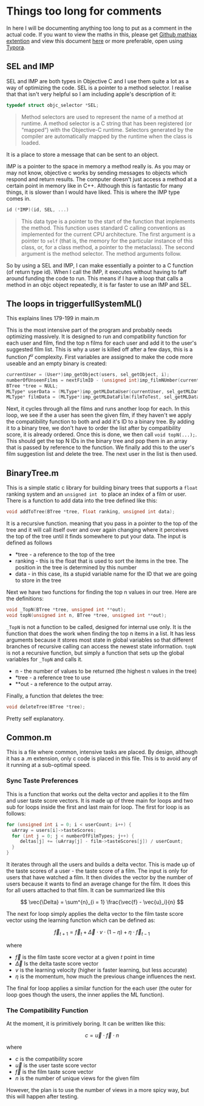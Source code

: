 # Things too long for comments

In here I will be documenting anything too long to put as a comment in the actual code. If you want to view the maths in this, please get [Github mathjax extention](https://chrome.google.com/webstore/detail/github-with-mathjax/ioemnmodlmafdkllaclgeombjnmnbima) and view this document [here](https://github.com/yobson/FilmML/blob/master/ThingsTooLongForTheComments.md) or more preferable, open using [Typora](https://typora.io/).

## SEL and IMP

SEL and IMP are both types in Objective C and I use them quite a lot as a way of optimizing the code. SEL is a pointer to a method selector. I realise that that isn't very helpful so I am including apple's description of it:

```c
typedef struct objc_selector *SEL;
```

> Method selectors are used to represent the name of a method at runtime. A method selector is a C string that has been registered (or “mapped“) with the Objective-C runtime. Selectors generated by the compiler are automatically mapped by the runtime when the class is loaded.

It is a place to store a message that can be sent to an object.

IMP is a pointer to the space in memory a method really is. As you may or may not know, objective c works by sending messages to objects which respond and return results. The computer doesn't just access a method at a certain point in memory like in C++. Although this is fantastic for many things, it is slower than I would have liked. This is where the IMP type comes in.

```C
id (*IMP)(id, SEL, ...)
```

> This data type is a pointer to the start of the function that implements the method. This function uses standard C calling conventions as implemented for the current CPU architecture. The first argument is a pointer to `self` (that is, the memory for the particular instance of this class, or, for a class method, a pointer to the metaclass). The second argument is the method selector. The method arguments follow.

So by using a SEL and IMP, I can make essentially a pointer to a C function (of return type id). When I call the IMP, it executes without having to faff around funding the code to run. This means if I have a loop that calls a method in an objc object repeatedly, it is far faster to use an IMP and SEL.

## The loops in triggerfullSystemML()

This explains lines 179-199 in main.m

This is the most intensive part of the program and probably needs optimizing massively. It is designed to run and compatibility function for each user and film, find the top n films for each user and add it to the user's suggested film list. This is why a user is killed off after a few days, this is a function $f^u$ complexity. First variables are assigned to make the code more useable and an empty binary is created:

```objective-c
currentUser = (User*)imp_getObject(users, sel_getObject, i);
numberOfUnseenFilms = nextFilmID - (unsigned int)imp_filmNUmber(currentUser, sel_filmNumber);
BTree *tree = NULL;
MLType* userData = (MLType*)imp_getMLDataUser(currentUser, sel_getMLData);
MLType* filmData = (MLType*)imp_getMLDataFilm(filmToTest, sel_getMLData);
```

Next, it cycles through all the films and runs another loop for each. In this loop, we see if the a user has seen the given film, if they haven't we apply the compatibility function to both and add it's ID to a binary tree. By adding it to a binary tree, we don't have to order the list after by compatibility score, it is already ordered. Once this is done, we then call ``` void topN(...); ```. This should get the top N IDs in the binary tree and pop them in an array that is passed by reference to the function. We finally add this to the user's film suggestion list and delete the tree. The next user in the list is then used.

## BinaryTree.m

This is a simple static c library for building binary trees that supports a `float` ranking system and an `unsigned int `  to place an index of a film or user. There is a function to add data into the tree defined like this:

``` c
void addToTree(BTree *tree, float ranking, unsigned int data);
```

It is a recursive function. meaning that you pass in a pointer to the top of the tree and it will call itself over and over again changing where it perceives the top of the tree until it finds somewhere to put your data. The input is defined as follows

- *tree - a reference to the top of the tree
- ranking - this is the float that is used to sort the items in the tree. The position in the tree is determined by this number
- data - in this case, its a stupid variable name for the ID that we are going to store in the tree

Next we have two functions for finding the top n values in our tree. Here are the definitions:

```c
void _TopN(BTree *tree, unsigned int **out);
void topN(unsigned int n, BTree *tree, unsigned int **out);
```

`_TopN` is not a function to be called, designed for internal use only. It is the function that does the work when finding the top n items in a list. It has less arguments because it stores most state in global variables so that different branches of recursive calling can access the newest state information. `topN` is not a recursive function, but simply a function that sets up the global variables for `_TopN` and calls it. 

- n - the number of values to be returned (the highest n values in the tree)
- *tree - a reference tree to use
- **out - a reference to the output array.

Finally, a function that deletes the tree:

```c
void deleteTree(BTree *tree);
```

Pretty self explanatory.

## Common.m

This is a file where common, intensive tasks are placed. By design, although it has a .m extension, only c code is placed in this file. This is to avoid any of it running at a sub-optimal speed.

### Sync Taste Preferences

This is a function that works out the delta vector and applies it to the film and user taste score vectors. It is made up of three main for loops and two sub for loops inside the first and last main for loop. The first for loop is as follows:

```c
for (unsigned int i = 0; i < userCount; i++) {
  uArray = users[i]->tasteScores;
  for (int j = 0; j < numberOfFilmTypes; j++) {
     deltas[j] += (uArray[j] - film->tasteScores[j]) / userCount;
  }
}
```

It iterates through all the users and builds a delta vector. This is made up of the taste scores of a user - the taste score of a film. The input is only for users that have watched a film. It then divides the vector by the number of users because it wants to find an average change for the film. It does this for all users attached to that film. It can be summarized like this 

$$
\vec{\Delta} = \sum^{n}_{i = 1} \frac{\vec{f} - \vec{u}_i}{n}
$$

The next for loop simply applies the delta vector to the film taste score vector using the learning function which can be defined as:

$$
\vec{f}_{t+1} = \vec{f}_{t} + \vec{\Delta} \cdot v \cdot (1-\eta) + \eta \cdot \vec{f}_{t-1} 
$$

where

- $\vec{f}$ is the film taste score vector at a given $t$ point in time
- $\vec{\Delta}$ Is the delta taste score vector
- $v$ is the learning velocity (higher is faster learning, but less accurate)
- $\eta$ is the momentum, how much the previous change influences the next.


The final for loop applies a similar function for the each user (the outer for loop goes though the users, the inner applies the ML function).

### The Compatibility Function

At the moment, it is primitively boring. It can be written like this:

$$
c  =\vec{u} \cdot \vec{f} \cdot n
$$

where

- $c$ is the compatibility score
- $\vec{u}$ is the user taste score vector
- $\vec{f}$ is the film taste score vector
- $n$ is the number of unique views for the given film

However, the plan is to use the number of views in a more spicy way, but this will happen after testing.
